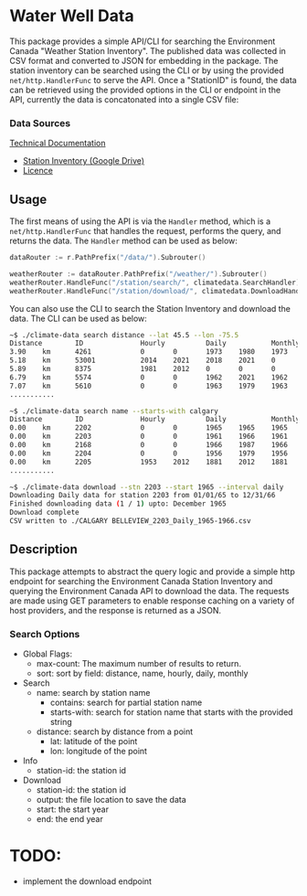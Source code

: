 # Water Well Data

This package provides a simple API/CLI for searching the Environment Canada "Weather Station Inventory". The published data was collected in CSV format and converted to JSON for embedding in the package. The station inventory can be searched using the CLI or by using the provided `net/http.HandlerFunc` to serve the API. Once a "StationID" is found, the data can be retrieved using the provided options in the CLI or endpoint in the API, currently the data is concatonated into a single CSV file:

### Data Sources
[Technical Documentation](https://climate.weather.gc.ca/doc/Technical_Documentation.pdf)

- [Station Inventory (Google Drive)](https://drive.google.com/file/d/1HDRnj41YBWpMioLPwAFiLlK4SK8NV72C/view?usp=sharing)
- [Licence](https://climate.weather.gc.ca/prods_servs/attachment1_e.html)


## Usage
The first means of using the API is via the `Handler` method, which is a `net/http.HandlerFunc` that handles the request, performs the query, and returns the data. The `Handler` method can be used as below:

```go
dataRouter := r.PathPrefix("/data/").Subrouter()

weatherRouter := dataRouter.PathPrefix("/weather/").Subrouter()
weatherRouter.HandleFunc("/station/search/", climatedata.SearchHandler).Methods("GET")
weatherRouter.HandleFunc("/station/download/", climatedata.DownloadHandler).Methods("GET")

```

You can also use the CLI to search the Station Inventory and download the data. The CLI can be used as below:

```bash
~$ ./climate-data search distance --lat 45.5 --lon -75.5
Distance        ID              Hourly          Daily           Monthly         Name
3.90    km      4261            0       0       1973    1980    1973    1980    CUMBERLAND
5.18    km      53001           2014    2021    2018    2021    0       0       OTTAWA GATINEAU A
5.89    km      8375            1981    2012    0       0       0       0       GATINEAU A
6.79    km      5574            0       0       1962    2021    1962    2018    ANGERS
7.07    km      5610            0       0       1963    1979    1963    1979    MASSON
...........

~$ ./climate-data search name --starts-with calgary
Distance        ID              Hourly          Daily           Monthly         Name
0.00    km      2202            0       0       1965    1965    1965    1965    CALGARY BEARSPAW
0.00    km      2203            0       0       1961    1966    1961    1966    CALGARY BELLEVIEW
0.00    km      2168            0       0       1966    1987    1966    1987    CALGARY ELBOW VIEW
0.00    km      2204            0       0       1956    1979    1956    1979    CALGARY GLENMORE DAM
0.00    km      2205            1953    2012    1881    2012    1881    2012    CALGARY INT\'L A
...........

~$ ./climate-data download --stn 2203 --start 1965 --interval daily
Downloading Daily data for station 2203 from 01/01/65 to 12/31/66
Finished downloading data (1 / 1) upto: December 1965
Download complete
CSV written to ./CALGARY BELLEVIEW_2203_Daily_1965-1966.csv
```

## Description
This package attempts to abstract the query logic and provide a simple http endpoint for searching the Environment Canada Station Inventory and querying the Environment Canada API to download the data. The requests are made using GET parameters to enable response caching on a variety of host providers, and the response is returned as a JSON. 


### Search Options
 - Global Flags:
   - max-count: The maximum number of results to return.
   - sort: sort by field: distance, name, hourly, daily, monthly
- Search
  - name: search by station name
    - contains: search for partial station name
    - starts-with: search for station name that starts with the provided string
  - distance: search by distance from a point
    - lat: latitude of the point
    - lon: longitude of the point
- Info
  - station-id: the station id
- Download
  - station-id: the station id
  - output: the file location to save the data
  - start: the start year
  - end: the end year

# TODO:
 - implement the download endpoint